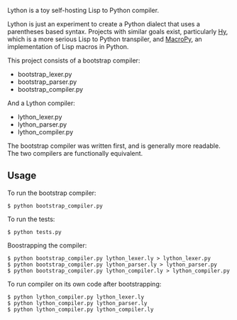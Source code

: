 Lython is a toy self-hosting Lisp to Python compiler.

Lython is just an experiment to create a Python dialect that uses a
parentheses based syntax. Projects with similar goals exist,
particularly [Hy](https://github.com/hylang/hy), which is a more
serious Lisp to Python transpiler, and
[MacroPy](https://github.com/lihaoyi/macropy), an implementation of
Lisp macros in Python.

This project consists of a bootstrap compiler:

* bootstrap_lexer.py
* bootstrap_parser.py
* bootstrap_compiler.py

And a Lython compiler:

* lython_lexer.py
* lython_parser.py
* lython_compiler.py

The bootstrap compiler was written first, and is generally more
readable. The two compilers are functionally equivalent.

Usage
-----

To run the bootstrap compiler:

    $ python bootstrap_compiler.py
    
To run the tests:

    $ python tests.py
    
Boostrapping the compiler:

    $ python bootstrap_compiler.py lython_lexer.ly > lython_lexer.py
    $ python bootstrap_compiler.py lython_parser.ly > lython_parser.py
    $ python bootstrap_compiler.py lython_compiler.ly > lython_compiler.py

To run compiler on its own code after bootstrapping:

    $ python lython_compiler.py lython_lexer.ly
    $ python lython_compiler.py lython_parser.ly
    $ python lython_compiler.py lython_compiler.ly
    
